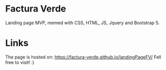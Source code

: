 # Factura Verde
Landing page MVP, memed with CSS, HTML, JS, Jquery and Bootstrap 5.


# Links
The page is hosted on: https://factura-verde.github.io/landingPageFV/
Fell free to visit! :)
